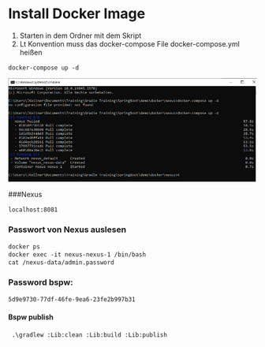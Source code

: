 

# Install Docker Image

1. Starten in dem Ordner mit dem Skript
2. Lt Konvention muss das docker-compose File docker-compose.yml heißen 


```
docker-compose up -d
```

![Docker Image](img/docker.PNG)

###Nexus 
```
localhost:8081
```

### Passwort von Nexus auslesen 
```
docker ps
docker exec -it nexus-nexus-1 /bin/bash
cat /nexus-data/admin.password
```

### Password bspw:
```
5d9e9730-77df-46fe-9ea6-23fe2b997b31
```

#### Bspw publish 
```
 .\gradlew :Lib:clean :Lib:build :Lib:publish
```